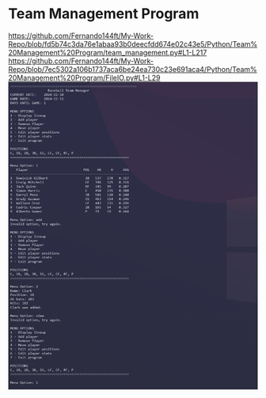 # Team Management Program
https://github.com/Fernando144ft/My-Work-Repo/blob/fd5b74c3da76e1abaa93b0deecfdd674e02c43e5/Python/Team%20Management%20Program/team_management.py#L1-L217
https://github.com/Fernando144ft/My-Work-Repo/blob/7ec5302a106b1737aca6be24ea730c23e691aca4/Python/Team%20Management%20Program/FileIO.py#L1-L29
![Screenshot 2024-11-10 172528](https://github.com/Fernando144ft/My-Work-Repo/blob/main/Python/Images/Screenshot%202024-11-10%20172528.png)
